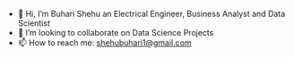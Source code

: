 - 👋 Hi, I’m Buhari Shehu an Electrical Engineer, Business Analyst and Data Scientist
- 💞️ I’m looking to collaborate on Data Science Projects 
- 📫 How to reach me: shehubuhari1@gmail.com 

<!---
BuhariS/BuhariS is a ✨ special ✨ repository because its `README.md` (this file) appears on your GitHub profile.
You can click the Preview link to take a look at your changes.
--->
